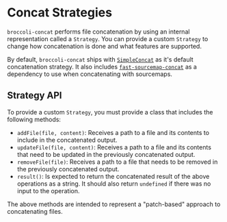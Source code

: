 # Concat Strategies

`broccoli-concat` performs file concatenation by using an internal representation called a `Strategy`. You can provide a custom `Strategy` to change how concatenation is done and what features are supported.

By default, `broccoli-concat` ships with [`SimpleConcat`](./lib/strategies/simple.js) as it's default concatenation strategy. It also includes [`fast-sourcemap-concat`](https://github.com/ef4/fast-sourcemap-concat) as a dependency to use when concatenating with sourcemaps.

## Strategy API

To provide a custom `Strategy`, you must provide a class that includes the following methods:

- `addFile(file, content)`: Receives a path to a file and its contents to include in the concatenated output.
- `updateFile(file, content)`: Receives a path to a file and its contents that need to be updated in the previously concatenated output.
- `removeFile(file)`: Receives a path to a file that needs to be removed in the previously concatenated output.
- `result()`: Is expected to return the concatenated result of the above operations as a string. It should also return `undefined` if there was no input to the operation.

The above methods are intended to represent a "patch-based" approach to concatenating files.
